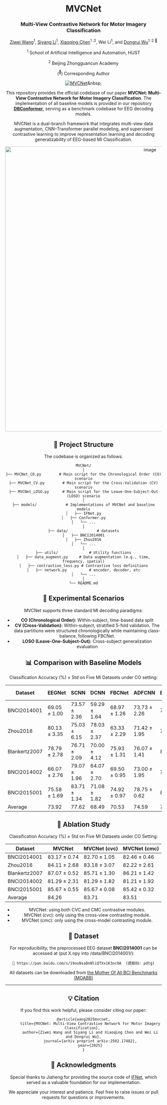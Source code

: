 <div align="center">
<h1>MVCNet</h1>
<h3>Multi-View Contrastive Network for Motor Imagery Classification</h3>

[Ziwei Wang](https://scholar.google.com/citations?user=fjlXqvQAAAAJ&hl=en)<sup>1</sup>, [Siyang Li](https://scholar.google.com/citations?user=5GFZxIkAAAAJ&hl=en)<sup>1</sup>, [Xiaoqing Chen](https://scholar.google.com/citations?user=LjfCH7cAAAAJ&hl=en)<sup>1 :2</sup>, Wei Li<sup>1</sup>, and [Dongrui Wu](https://scholar.google.com/citations?user=UYGzCPEAAAAJ&hl=en)<sup>1 :2 :email:</sup>

<sup>1</sup> School of Artificial Intelligence and Automation, HUST

<sup>2</sup> Beijing Zhongguancun Academy

(<sup>:email:</sup>) Corresponding Author

[![MVCNet](https://img.shields.io/badge/Paper-MVCNet-2b9348.svg?logo=arXiv)]([https://arxiv.org/abs/2506.21140](https://arxiv.org/abs/2502.17482))&nbsp;

This repository provides the official codebase of our paper **MVCNet: Multi-View Contrastive Network for Motor Imagery Classification**. The implementation of all baseline models is provided in our repository [**DBConformer**](https://github.com/wzwvv/DBConformer), serving as a benchmark codebase for EEG decoding models.

MVCNet is a dual-branch framework that integrates multi-view data augmentation, CNN–Transformer parallel modeling, and supervised contrastive learning to improve representation learning and decoding generalizability of EEG-based MI Classification.

<img width="916" alt="image" src="https://github.com/user-attachments/assets/2cf32c83-5fc5-422c-b731-51243483feff" />



## 📁 Project Structure

The codebase is organized as follows:

```
MVCNet/
│
├── MVCNet_CO.py        # Main script for the Chronological Order (CO) scenario
├── MVCNet_CV.py        # Main script for the Cross-Validation (CV) scenario
├── MVCNet_LOSO.py      # Main script for the Leave-One-Subject-Out (LOSO) scenario
│
├── models/             # Implementations of MVCNet and baseline models
│   ├── IFNet.py
│   ├── Conformer.py
│   └── ...
│
├── data/             # datasets
│   ├── BNCI2014001
│   ├── Zhou2016
│   └── ...
│
├── utils/              # Utility functions
│   ├── data_augment.py     # Data augmentation (e.g., time, frequency, spatial)
│   ├── contrastive_loss.py # Contrastive loss definitions
│   ├── network.py          # encoder, decoder, etc
│   └── ...
│
└── README.md
```


## 🧪 Experimental Scenarios

MVCNet supports three standard MI decoding paradigms:

- **CO (Chronological Order):** Within-subject, time-based data split
- **CV (Cross-Validation):** Within-subject, stratified 5-fold validation. The data partitions were structured chronologically while maintaining class-balance, following FBCNet.
- **LOSO (Leave-One-Subject-Out):** Cross-subject generalization evaluation

## 📊 Comparison with Baseline Models

Classification Accuracy (%) ± Std on Five MI Datasets under CO setting:

| Dataset        | EEGNet        | SCNN          | DCNN          | FBCNet        | ADFCNN        | EEGConformer  | IFNet         | **MVCNet (Ours)** |
|----------------|---------------|---------------|---------------|---------------|---------------|---------------|---------------|-------------------|
| BNCI2014001    | 69.05 ± 1.00  | 73.57 ± 2.36  | 59.29 ± 1.64  | 68.97 ± 1.26  | 73.73 ± 2.26  | 78.57 ± 0.66  | 77.94 ± 0.93  | **83.17 ± 0.74**  |
| Zhou2016       | 80.13 ± 3.35  | 75.03 ± 6.15  | 78.03 ± 2.37  | 63.33 ± 2.29  | 71.42 ± 1.95  | 73.87 ± 4.51  | 81.70 ± 2.08  | **84.11 ± 2.68**  |
| Blankertz2007  | 78.79 ± 2.78  | 76.71 ± 2.09  | 70.00 ± 4.12  | 75.93 ± 1.31  | 76.07 ± 1.41  | 82.29 ± 2.62  | 84.00 ± 0.57  | **87.07 ± 0.52**  |
| BNCI2014002    | 66.07 ± 2.76  | 79.07 ± 1.96  | 64.07 ± 2.70  | 69.50 ± 0.95  | 73.00 ± 1.95  | 76.21 ± 1.46  | 78.29 ± 1.68  | **81.29 ± 2.31**  |
| BNCI2015001    | 75.58 ± 1.69  | 83.71 ± 1.34  | 71.08 ± 1.82  | 74.92 ± 0.97  | 78.75 ± 0.62  | 82.63 ± 0.54  | 83.83 ± 0.90  | **85.67 ± 0.55**  |
| Average    | 73.92         | 77.62         | 68.49         | 70.53         | 74.59         | 78.71         | 81.15         | **84.26**         |

## 🔬 Ablation Study

Classification Accuracy (%) ± Std on Five MI Datasets under CO Setting:

| Dataset        | MVCNet         | MVCNet (cvc)   | MVCNet (cmc)   |
|----------------|----------------|----------------|----------------|
| BNCI2014001    | 83.17 ± 0.74   | 82.70 ± 1.05   | 82.46 ± 0.46   |
| Zhou2016       | 84.11 ± 2.68   | 83.18 ± 3.07   | 82.22 ± 2.61   |
| Blankertz2007  | 87.07 ± 0.52   | 85.71 ± 1.30   | 86.21 ± 1.42   |
| BNCI2014002    | 81.29 ± 2.31   | 81.29 ± 1.82   | 81.21 ± 1.92   |
| BNCI2015001    | 85.67 ± 0.55   | 85.67 ± 0.08   | 85.42 ± 0.32   |
|   Average      |   84.26        | 83.71          | 83.51          |

- MVCNet: using both CVC and CMC contrastive modules.
- MVCNet (cvc): only using the cross-view contrasting module.
- MVCNet (cmc): only using the cross-model contrasting module.

## 📂 Dataset

For reproducibility, the preprocessed EEG dataset **BNCI2014001** can be accessed at (put X.npy into /data/BNCI2014001/):

```
🔗 https://pan.baidu.com/s/19osNsaDnNliQTXxiK3ncOA  (提取码: pdtg)
```

All datasets can be downloaded from [the Mother Of All BCI Benchmarks (MOABB)](https://moabb.neurotechx.com)

---

## 💡 Citation

If you find this work helpful, please consider citing our paper:

```
@article{wang2025mvcnet,
      title={MVCNet: Multi-View Contrastive Network for Motor Imagery Classification}, 
      author={Ziwei Wang and Siyang Li and Xiaoqing Chen and Wei Li and Dongrui Wu},
      journal={arXiv preprint arXiv:2502.17482},
      year={2025}
}
```

## 🙌 Acknowledgments

Special thanks to Jiaheng for providing the source code of [IFNet](https://github.com/Jiaheng-Wang/IFNet), which served as a valuable foundation for our implementation.

We appreciate your interest and patience. Feel free to raise issues or pull requests for questions or improvements.
